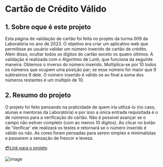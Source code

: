 # Cartão de Crédito Válido

## 1. Sobre oque é este projeto

Esta página de validação de cartão foi feita no projeto da turma 009 da Laboratória no ano de 2023.
O objetivo era criar um aplicativo web que permitisse ao usuário validar um número inserido de cartão de crédito. Além disso, ocultar todos os dígitos do cartão exceto os quatro últimos.
A validação é realizada com o Algoritmo de Lunh, que funciona da seguinte maneira: Obtemos o inverso do número inserido. Multiplica-se por 10 todos os números que ocupem uma posição par; se esse número for maior que 9 subtraímos 9 dele. O número inserido é válido se ao final a soma dos números restantes é um múltiplo de 10.

## 2. Resumo do projeto
O projeto foi feito pensando na praticidade de quem iria utilizá-lo (no caso, alunas e mentoras da Laboratória) e por isso a única entrada requisitada é o de números para a verificação do cartão. Não é possível avançar se o campo não estiver completo (com ao menos 10 dígitos). Ao clicar no botão de 'Verificar' ele realizará os testes e retornará se o número inserido é válido ou não.
As cores foram pensadas para serem simples e minimalistas e passarem a sensação de frescor e leveza.

<a href="https://stellazen.github.io/SAP009-card-validation/src/">💳Link para o projeto </a>

![image](https://user-images.githubusercontent.com/109876174/217306089-46b3aa80-1f46-4628-9b09-0800910dbfff.png)


